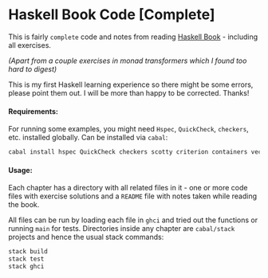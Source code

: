 # Haskell Book Code [Complete]

This is fairly `complete` code and notes from reading
[Haskell Book](http://haskellbook.com/) - including all exercises.

_(Apart from a couple exercises in monad transformers which I found too hard to digest)_

This is my first Haskell learning experience so there might be some errors, please point them out. I will be more than happy to be corrected. Thanks!

#### Requirements:

For running some examples, you might need `Hspec`, `QuickCheck`, `checkers`, etc.
installed globally. Can be installed via `cabal`:

```sh
cabal install hspec QuickCheck checkers scotty criterion containers vector
```

#### Usage:

Each chapter has a directory with all related files in it - one or more code files with exercise solutions and a `README` file with notes taken while reading the book.

All files can be run by loading each file in `ghci` and
tried out the functions or running `main` for tests. Directories inside any chapter
are `cabal/stack` projects and hence the usual stack commands:

```sh
stack build
stack test
stack ghci
```
